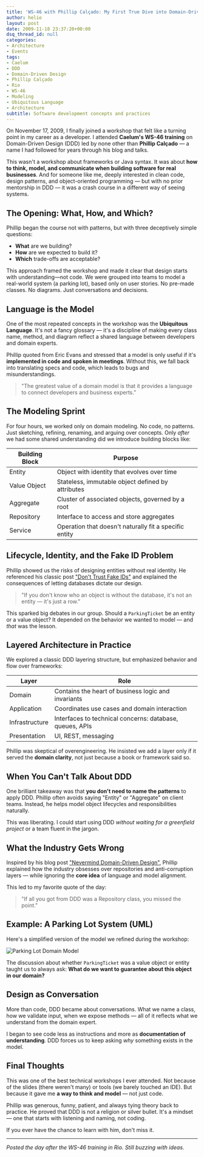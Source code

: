 ```yaml
---
title: 'WS-46 with Phillip Calçado: My First True Dive into Domain-Driven Design'
author: helio
layout: post
date: 2009-11-18 23:37:20+00:00
dsq_thread_id: null
categories:
- Architecture
- Events
tags:
- Caelum
- DDD
- Domain-Driven Design
- Phillip Calçado
- Rio
- WS-46
- Modeling
- Ubiquitous Language
- Architecture
subtitle: Software development concepts and practices
---
```


On November 17, 2009, I finally joined a workshop that felt like a turning point in my career as a developer. I attended **Caelum's WS-46 training** on Domain-Driven Design (DDD) led by none other than **Phillip Calçado** — a name I had followed for years through his blog and talks.

This wasn't a workshop about frameworks or Java syntax. It was about **how to think, model, and communicate when building software for real businesses**. And for someone like me, deeply interested in clean code, design patterns, and object-oriented programming — but with no prior mentorship in DDD — it was a crash course in a different way of seeing systems.

## The Opening: What, How, and Which?

Phillip began the course not with patterns, but with three deceptively simple questions:

- **What** are we building?
- **How** are we expected to build it?
- **Which** trade-offs are acceptable?

This approach framed the workshop and made it clear that design starts with understanding—not code. We were grouped into teams to model a real-world system (a parking lot), based only on user stories. No pre-made classes. No diagrams. Just conversations and decisions.

## Language is the Model

One of the most repeated concepts in the workshop was the **Ubiquitous Language**. It's not a fancy glossary — it's a discipline of making every class name, method, and diagram reflect a shared language between developers and domain experts.

Phillip quoted from Eric Evans and stressed that a model is only useful if it's **implemented in code and spoken in meetings**. Without this, we fall back into translating specs and code, which leads to bugs and misunderstandings.

> "The greatest value of a domain model is that it provides a language to connect developers and business experts."

## The Modeling Sprint

For four hours, we worked only on domain modeling. No code, no patterns. Just sketching, refining, renaming, and arguing over concepts. Only _after_ we had some shared understanding did we introduce building blocks like:

| Building Block | Purpose                                                |
| -------------- | ------------------------------------------------------ |
| Entity         | Object with identity that evolves over time            |
| Value Object   | Stateless, immutable object defined by attributes      |
| Aggregate      | Cluster of associated objects, governed by a root      |
| Repository     | Interface to access and store aggregates               |
| Service        | Operation that doesn't naturally fit a specific entity |

## Lifecycle, Identity, and the Fake ID Problem

Phillip showed us the risks of designing entities without real identity. He referenced his classic post ["Don't Trust Fake IDs"](http://philcalcado.com/2009/10/12/dont-trust-fake-ids/) and explained the consequences of letting databases dictate our design.

> "If you don't know who an object is without the database, it's not an entity — it's just a row."

This sparked big debates in our group. Should a `ParkingTicket` be an entity or a value object? It depended on the behavior we wanted to model — and _that_ was the lesson.

## Layered Architecture in Practice

We explored a classic DDD layering structure, but emphasized behavior and flow over frameworks:

| Layer          | Role                                                     |
| -------------- | -------------------------------------------------------- |
| Domain         | Contains the heart of business logic and invariants      |
| Application    | Coordinates use cases and domain interaction             |
| Infrastructure | Interfaces to technical concerns: database, queues, APIs |
| Presentation   | UI, REST, messaging                                      |

Phillip was skeptical of overengineering. He insisted we add a layer only if it served the **domain clarity**, not just because a book or framework said so.

## When You Can't Talk About DDD

One brilliant takeaway was that **you don't need to name the patterns** to apply DDD. Phillip often avoids saying "Entity" or "Aggregate" on client teams. Instead, he helps model object lifecycles and responsibilities naturally.

This was liberating. I could start using DDD _without waiting for a greenfield project_ or a team fluent in the jargon.

## What the Industry Gets Wrong

Inspired by his blog post ["Nevermind Domain-Driven Design"](https://philcalcado.com/2010/03/22/nevermind_domain_driven_design.html), Phillip explained how the industry obsesses over repositories and anti-corruption layers — while ignoring the **core idea** of language and model alignment.

This led to my favorite quote of the day:

> "If all you got from DDD was a Repository class, you missed the point."

## Example: A Parking Lot System (UML)

Here's a simplified version of the model we refined during the workshop:

![Parking Lot Domain Model](https://yuml.me/diagram/scruffy/class/[ParkingLot]1-*%3E[Slot],[Slot]0..1-%3E[Vehicle],[ParkingTicket]^-[ValueObject],[Customer]1-*%3E[ParkingTicket])

The discussion about whether `ParkingTicket` was a value object or entity taught us to always ask: **What do we want to guarantee about this object in our domain?**

## Design as Conversation

More than code, DDD became about conversations. What we name a class, how we validate input, when we expose methods — all of it reflects what we understand from the domain expert.

I began to see code less as instructions and more as **documentation of understanding**. DDD forces us to keep asking _why_ something exists in the model.

## Final Thoughts

This was one of the best technical workshops I ever attended. Not because of the slides (there weren't many) or tools (we barely touched an IDE). But because it gave me **a way to think and model** — not just code.

Phillip was generous, funny, patient, and always tying theory back to practice. He proved that DDD is not a religion or silver bullet. It's a mindset — one that starts with listening and naming, not coding.

If you ever have the chance to learn with him, don't miss it.

---

_Posted the day after the WS-46 training in Rio. Still buzzing with ideas._
